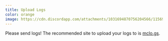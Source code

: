 ```yaml
---
title: Upload Logs
color: orange
image: https://cdn.discordapp.com/attachments/1031694870756204566/1156971972232740874/image.png
---
```


Please send logs! The recommended site to upload your logs to is [mclo.gs](https://mclo.gs/).
